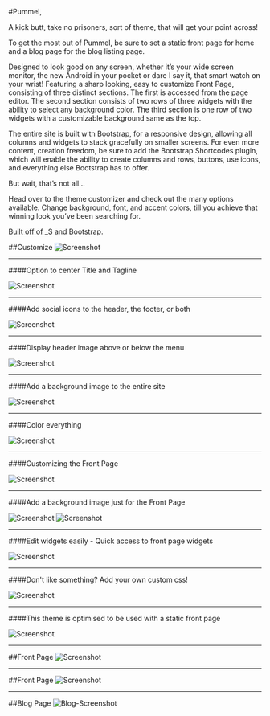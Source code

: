 #Pummel,

A kick butt, take no prisoners, sort of theme, that will get your point across!

To get the most out of Pummel, be sure to set a static front page for home and a blog page for the blog listing page.

Designed to look good on any screen, whether it’s your wide screen monitor, the new Android in your pocket or dare I say it, that smart watch on your wrist! Featuring a sharp looking, easy to customize Front Page, consisting of three distinct sections. The first is accessed from the page editor. The second section consists of two rows of three widgets with the ability to select any background color. The third section is one row of two widgets with a customizable background  same as the top.

The entire site is built with Bootstrap, for a responsive design, allowing all columns and widgets to stack gracefully on smaller screens. For even more content, creation freedom, be sure to add the Bootstrap Shortcodes plugin, which will enable the ability to create columns and rows, buttons, use icons, and everything else Bootstrap has to offer.

But wait, that’s not all…

Head over to the theme customizer and check out the many options available. Change background, font, and accent colors, till you achieve that winning look you’ve been searching for.

[Built off of _S](https://github.com/Automattic/_s) and [Bootstrap](getbootstrap.com).

##Customize
![Screenshot](https://dl.dropboxusercontent.com/u/21809793/Screenshot_all.png)
***

####Option to center Title and Tagline

![Screenshot](https://dl.dropboxusercontent.com/u/21809793/Screenshot%20site_title.png)
***

####Add social icons to the header, the footer, or both

![Screenshot](https://dl.dropboxusercontent.com/u/21809793/Screenshot%20social.png)
***

####Display header image above or below the menu

![Screenshot](https://dl.dropboxusercontent.com/u/21809793/Screenshot%20header_image.png)
***

####Add a background image to the entire site

![Screenshot](https://dl.dropboxusercontent.com/u/21809793/Screenshot%20background-image.png)
***

####Color everything

![Screenshot](https://dl.dropboxusercontent.com/u/21809793/Screenshot%20colors.png)
***

####Customizing the Front Page

![Screenshot](https://dl.dropboxusercontent.com/u/21809793/Screenshot%20frontpage-middle.png)
***

####Add a background image just for the Front Page

![Screenshot](https://dl.dropboxusercontent.com/u/21809793/screenshot-frontpage-background-custom-top.png)
![Screenshot](https://dl.dropboxusercontent.com/u/21809793/screenshot-frontpage-background-custom-bottom.png)
***

####Edit widgets easily - Quick access to front page widgets

![Screenshot](https://dl.dropboxusercontent.com/u/21809793/Screenshot%20widgets.png)
***

####Don't like something? Add your own custom css!

![Screenshot](https://dl.dropboxusercontent.com/u/21809793/Screenshot%20custom_css.png)
***

####This theme is optimised to be used with a static front page

![Screenshot](https://dl.dropboxusercontent.com/u/21809793/Screenshot%20static_front.png)
***

##Front Page
![Screenshot](https://dl.dropboxusercontent.com/u/21809793/screenshot-frontpage.png)
***

##Front Page
![Screenshot](https://dl.dropboxusercontent.com/u/21809793/screenshot-frontpage-background.png)
***

##Blog Page
![Blog-Screenshot](https://dl.dropboxusercontent.com/u/21809793/screenshot-blog.png)

